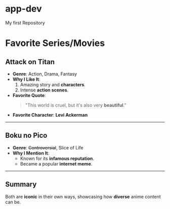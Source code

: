 # app-dev
My first Repository
# Favorite Series/Movies

## Attack on Titan
- **Genre**: Action, Drama, Fantasy  
- **Why I Like It**:  
  1. Amazing story and **characters**.  
  2. Intense **action scenes**.  
- **Favorite Quote**:  
  > "This world is cruel, but it's also very **beautiful**."  
- **Favorite Character**: **Levi Ackerman**  

---

## Boku no Pico
- **Genre**: ~~Controversial~~, Slice of Life  
- **Why I Mention It**:  
  - Known for its **infamous reputation**.  
  - Became a popular **internet meme**.  

---

## Summary
Both are **iconic** in their own ways, showcasing how **diverse** anime content can be.  

